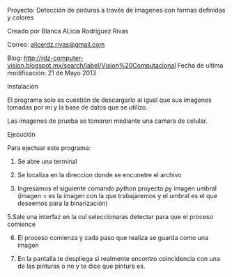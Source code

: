 Proyecto: Detección de pinturas a través de imagenes con formas definidas y colores

Creado por Blanca ALicia Rodríguez Rivas

Correo: alicerdz.rivas@gmail.com

Blog: http://rdz-computer-vision.blogspot.mx/search/label/Vision%20Computacional Fecha de ultima modificación: 21 de Mayo 2013

Instalación

El programa solo es cuestión de descargarlo al igual que sus imagenes tomadas por mi y la base de datos que se utilizo.

Las imagenes de prueba se tomaron mediante una camara de celular.

Ejecución

Para ejectuar este programa:

1. Se abre una terminal

2. Se localiza en la direccion donde se encunetre el archivo 

4. Ingresamos el siguiente comando python proyecto.py imagen umbral (imagen = es la imagen con la que trabajaremos y el umbral es el que deseemos para la binarización) 

5.Sale una interfaz en la cul seleccionaras detectar para que el proceso comience

6. El proceso comienza y cada paso que realiza se guarda como una imagen

8. En la pantalla te despliega si realmente encontro coincidencia con una de las pinturas o no y te dice que pintura es.
